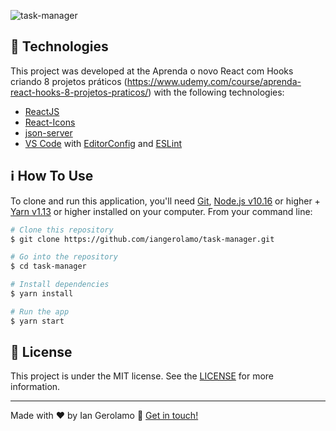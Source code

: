 ![task-manager](https://user-images.githubusercontent.com/67077374/92115661-2567f200-edc9-11ea-8697-23af5c5d6c05.PNG)



## :rocket: Technologies

This project was developed at the Aprenda o novo React com Hooks criando 8 projetos práticos (https://www.udemy.com/course/aprenda-react-hooks-8-projetos-praticos/) with the following technologies:

-  [ReactJS](https://reactjs.org/)
-  [React-Icons](https://react-icons.netlify.com/)
-  [json-server](https://github.com/typicode/json-server)
-  [VS Code][vc] with [EditorConfig][vceditconfig] and [ESLint][vceslint]

## :information_source: How To Use

To clone and run this application, you'll need [Git](https://git-scm.com), [Node.js v10.16][nodejs] or higher + [Yarn v1.13][yarn] or higher installed on your computer. From your command line:

```bash
# Clone this repository
$ git clone https://github.com/iangerolamo/task-manager.git

# Go into the repository
$ cd task-manager

# Install dependencies
$ yarn install

# Run the app
$ yarn start
```

## :memo: License
This project is under the MIT license. See the [LICENSE](https://github.com/lukemorales/react-rocketshoes/blob/master/LICENSE) for more information.

---

Made with ♥ by Ian Gerolamo :wave: [Get in touch!](https://www.linkedin.com/in/ian-gerolamo-780bb163/)

[nodejs]: https://nodejs.org/
[yarn]: https://yarnpkg.com/
[vc]: https://code.visualstudio.com/
[vceditconfig]: https://marketplace.visualstudio.com/items?itemName=EditorConfig.EditorConfig
[vceslint]: https://marketplace.visualstudio.com/items?itemName=dbaeumer.vscode-eslint
